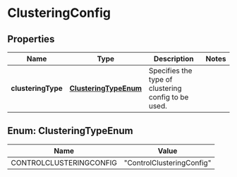 # ClusteringConfig

## Properties
Name | Type | Description | Notes
------------ | ------------- | ------------- | -------------
**clusteringType** | [**ClusteringTypeEnum**](#ClusteringTypeEnum) | Specifies the type of clustering config to be used.  | 

<a name="ClusteringTypeEnum"></a>
## Enum: ClusteringTypeEnum
Name | Value
---- | -----
CONTROLCLUSTERINGCONFIG | &quot;ControlClusteringConfig&quot;
